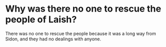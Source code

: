 # Why was there no one to rescue the people of Laish?

There was no one to rescue the people because it was a long way from Sidon, and they had no dealings with anyone.
